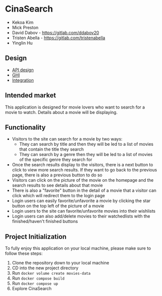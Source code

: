 # CinaSearch

- Kekoa Kim
- Mick Preston
- David Dabov - https://gitlab.com/ddabov20
- Tristen Abella - https://gitlab.com/tristenabella
- Yinglin Hu

## Design

- [API design](docs/api_design.py)
- [GHI](docs/wireframe.png)
- [Integration](docs/integration.md)

## Intended market

This application is designed for movie lovers who want to search for a movie to watch. Details about a movie will be displaying.

## Functionality

- Visitors to the site can search for a movie by two ways:
  - They can search by title and then they will be led to a list of movies that contain the title they search
  - They can search by a genre then they will be led to a list of movies of the specific genre they search for
- Once the search results display to the visitors, there is a next button to click to view more search results. If they want to go back to the previous page, there is also a previous button to do so
- Visitors can click on the picture of the movie on the homepage and the search results to see details about that movie
- There is also a "favorite" button in the detail of a movie that a visitor can click which will redirect them to the login page
- Login users can easily favorite/unfavorite a movie by clicking the star button on the top left of the picture of a movie
- Login users to the site can favorite/unfavorite movies into their wishlists
- Login users can also add/delete movies to their watchedlists with the finished/haven't finished buttons

## Project Initialization

To fully enjoy this application on your local machine, please make sure to follow these steps:

1. Clone the repository down to your local machine
2. CD into the new project directory
3. Run `docker volume create movies-data`
4. Run `docker compose build`
5. Run `docker compose up`
6. Explore CinaSearch
